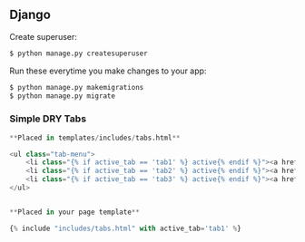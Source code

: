 ## Django

Create superuser:

```bash
$ python manage.py createsuperuser
```

Run these everytime you make changes to your app:

```bash
$ python manage.py makemigrations
$ python manage.py migrate
```

### Simple DRY Tabs

```python
**Placed in templates/includes/tabs.html**

<ul class="tab-menu">
    <li class="{% if active_tab == 'tab1' %} active{% endif %}"><a href="#">Tab 1</a></li>
    <li class="{% if active_tab == 'tab2' %} active{% endif %}"><a href="#">Tab 2</a></li>
    <li class="{% if active_tab == 'tab3' %} active{% endif %}"><a href="#">Tab 3</a></li>
</ul>


**Placed in your page template**

{% include "includes/tabs.html" with active_tab='tab1' %}
```
